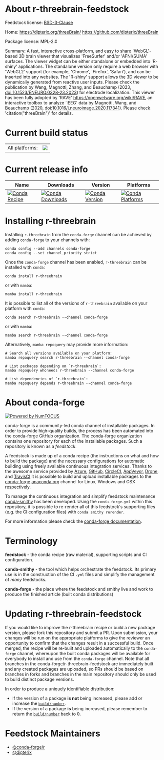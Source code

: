 About r-threebrain-feedstock
============================

Feedstock license: [BSD-3-Clause](https://github.com/conda-forge/r-threebrain-feedstock/blob/main/LICENSE.txt)

Home: https://dipterix.org/threeBrain/ https://github.com/dipterix/threeBrain

Package license: MPL-2.0

Summary: A fast, interactive cross-platform, and easy to share
'WebGL'-based 3D brain viewer that visualizes 'FreeSurfer' and/or
'AFNI/SUMA' surfaces. The viewer widget can be either standalone or
embedded into 'R-shiny' applications. The standalone version only require
a web browser with 'WebGL2' support (for example, 'Chrome', 'Firefox',
'Safari'), and can be inserted into any websites. The 'R-shiny'
support allows the 3D viewer to be dynamically generated from reactive user
inputs. Please check the publication by Wang, Magnotti, Zhang,
and Beauchamp (2023, <doi:10.1523/ENEURO.0328-23.2023>) for electrode
localization. This viewer has been fully adopted by 'RAVE'
<https://openwetware.org/wiki/RAVE>, an interactive toolbox to
analyze 'iEEG' data by Magnotti, Wang, and Beauchamp (2020,
<doi:10.1016/j.neuroimage.2020.117341>). Please check
'citation("threeBrain")' for details.


Current build status
====================


<table><tr><td>All platforms:</td>
    <td>
      <a href="https://dev.azure.com/conda-forge/feedstock-builds/_build/latest?definitionId=17810&branchName=main">
        <img src="https://dev.azure.com/conda-forge/feedstock-builds/_apis/build/status/r-threebrain-feedstock?branchName=main">
      </a>
    </td>
  </tr>
</table>

Current release info
====================

| Name | Downloads | Version | Platforms |
| --- | --- | --- | --- |
| [![Conda Recipe](https://img.shields.io/badge/recipe-r--threebrain-green.svg)](https://anaconda.org/conda-forge/r-threebrain) | [![Conda Downloads](https://img.shields.io/conda/dn/conda-forge/r-threebrain.svg)](https://anaconda.org/conda-forge/r-threebrain) | [![Conda Version](https://img.shields.io/conda/vn/conda-forge/r-threebrain.svg)](https://anaconda.org/conda-forge/r-threebrain) | [![Conda Platforms](https://img.shields.io/conda/pn/conda-forge/r-threebrain.svg)](https://anaconda.org/conda-forge/r-threebrain) |

Installing r-threebrain
=======================

Installing `r-threebrain` from the `conda-forge` channel can be achieved by adding `conda-forge` to your channels with:

```
conda config --add channels conda-forge
conda config --set channel_priority strict
```

Once the `conda-forge` channel has been enabled, `r-threebrain` can be installed with `conda`:

```
conda install r-threebrain
```

or with `mamba`:

```
mamba install r-threebrain
```

It is possible to list all of the versions of `r-threebrain` available on your platform with `conda`:

```
conda search r-threebrain --channel conda-forge
```

or with `mamba`:

```
mamba search r-threebrain --channel conda-forge
```

Alternatively, `mamba repoquery` may provide more information:

```
# Search all versions available on your platform:
mamba repoquery search r-threebrain --channel conda-forge

# List packages depending on `r-threebrain`:
mamba repoquery whoneeds r-threebrain --channel conda-forge

# List dependencies of `r-threebrain`:
mamba repoquery depends r-threebrain --channel conda-forge
```


About conda-forge
=================

[![Powered by
NumFOCUS](https://img.shields.io/badge/powered%20by-NumFOCUS-orange.svg?style=flat&colorA=E1523D&colorB=007D8A)](https://numfocus.org)

conda-forge is a community-led conda channel of installable packages.
In order to provide high-quality builds, the process has been automated into the
conda-forge GitHub organization. The conda-forge organization contains one repository
for each of the installable packages. Such a repository is known as a *feedstock*.

A feedstock is made up of a conda recipe (the instructions on what and how to build
the package) and the necessary configurations for automatic building using freely
available continuous integration services. Thanks to the awesome service provided by
[Azure](https://azure.microsoft.com/en-us/services/devops/), [GitHub](https://github.com/),
[CircleCI](https://circleci.com/), [AppVeyor](https://www.appveyor.com/),
[Drone](https://cloud.drone.io/welcome), and [TravisCI](https://travis-ci.com/)
it is possible to build and upload installable packages to the
[conda-forge](https://anaconda.org/conda-forge) [anaconda.org](https://anaconda.org/)
channel for Linux, Windows and OSX respectively.

To manage the continuous integration and simplify feedstock maintenance
[conda-smithy](https://github.com/conda-forge/conda-smithy) has been developed.
Using the ``conda-forge.yml`` within this repository, it is possible to re-render all of
this feedstock's supporting files (e.g. the CI configuration files) with ``conda smithy rerender``.

For more information please check the [conda-forge documentation](https://conda-forge.org/docs/).

Terminology
===========

**feedstock** - the conda recipe (raw material), supporting scripts and CI configuration.

**conda-smithy** - the tool which helps orchestrate the feedstock.
                   Its primary use is in the construction of the CI ``.yml`` files
                   and simplify the management of *many* feedstocks.

**conda-forge** - the place where the feedstock and smithy live and work to
                  produce the finished article (built conda distributions)


Updating r-threebrain-feedstock
===============================

If you would like to improve the r-threebrain recipe or build a new
package version, please fork this repository and submit a PR. Upon submission,
your changes will be run on the appropriate platforms to give the reviewer an
opportunity to confirm that the changes result in a successful build. Once
merged, the recipe will be re-built and uploaded automatically to the
`conda-forge` channel, whereupon the built conda packages will be available for
everybody to install and use from the `conda-forge` channel.
Note that all branches in the conda-forge/r-threebrain-feedstock are
immediately built and any created packages are uploaded, so PRs should be based
on branches in forks and branches in the main repository should only be used to
build distinct package versions.

In order to produce a uniquely identifiable distribution:
 * If the version of a package **is not** being increased, please add or increase
   the [``build/number``](https://docs.conda.io/projects/conda-build/en/latest/resources/define-metadata.html#build-number-and-string).
 * If the version of a package **is** being increased, please remember to return
   the [``build/number``](https://docs.conda.io/projects/conda-build/en/latest/resources/define-metadata.html#build-number-and-string)
   back to 0.

Feedstock Maintainers
=====================

* [@conda-forge/r](https://github.com/orgs/conda-forge/teams/r/)
* [@dipterix](https://github.com/dipterix/)

